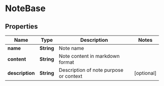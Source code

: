 # NoteBase

## Properties
Name | Type | Description | Notes
------------ | ------------- | ------------- | -------------
**name** | **String** | Note name | 
**content** | **String** | Note content in markdown format | 
**description** | **String** | Description of note purpose or context |  [optional]
